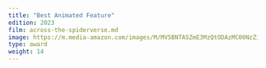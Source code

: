 ```yaml
---
title: "Best Animated Feature"
edition: 2023
film: across-the-spiderverse.md
image: https://m.media-amazon.com/images/M/MV5BNTA5ZmE3MzQtODAzMC00NzZiLWFkMDktMzllZmVkN2EwZDIwXkEyXkFqcGc@._V1_FMjpg_UX1280_.jpg
type: award
weight: 14
---
```

